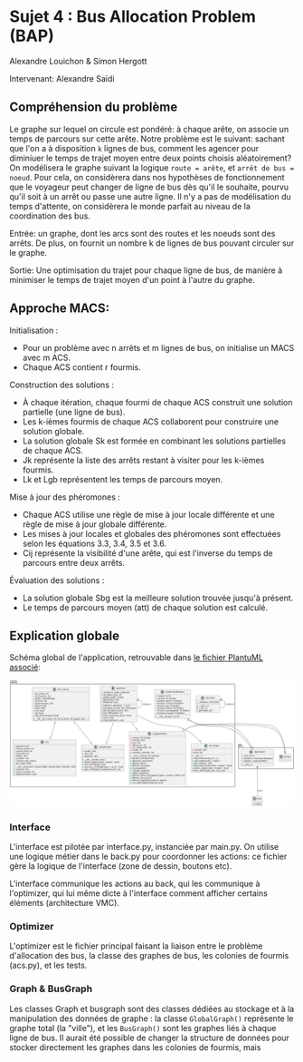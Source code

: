 # Sujet 4 : Bus Allocation Problem (BAP)

Alexandre Louichon & Simon Hergott

Intervenant: Alexandre Saïdi

## Compréhension du problème

Le graphe sur lequel on circule est pondéré: à chaque arête, on associe un temps de parcours sur cette arête. Notre problème est le suivant: sachant que l'on a à disposition `k` lignes de bus, comment les agencer pour diminiuer le temps de trajet moyen entre deux points choisis aléatoirement? 
On modélisera le graphe suivant la logique `route = arête`, et `arrêt de bus = noeud`.
Pour cela, on considèrera dans nos hypothèses de fonctionnement que le voyageur peut changer de ligne de bus dès qu'il le souhaite, pourvu qu'il soit à un arrêt ou passe une autre ligne. Il n'y a pas de modélisation du temps d'attente, on considèrera le monde parfait au niveau de la coordination des bus.

Entrée: un graphe, dont les arcs sont des routes et les noeuds sont des arrêts. De plus, on fournit un nombre k de lignes de bus pouvant circuler sur le graphe.

Sortie: Une optimisation du trajet pour chaque ligne de bus, de manière à minimiser le temps de trajet moyen d'un point à l'autre du graphe.

## Approche MACS:

Initialisation :
- Pour un problème avec n arrêts et m lignes de bus, on initialise un MACS avec m ACS.
- Chaque ACS contient r fourmis.

Construction des solutions :
- À chaque itération, chaque fourmi de chaque ACS construit une solution partielle (une ligne de bus).
- Les k-ièmes fourmis de chaque ACS collaborent pour construire une solution globale.
- La solution globale Sk est formée en combinant les solutions partielles de chaque ACS.
- Jk représente la liste des arrêts restant à visiter pour les k-ièmes fourmis.
- Lk et Lgb représentent les temps de parcours moyen.

Mise à jour des phéromones :
- Chaque ACS utilise une règle de mise à jour locale différente et une règle de mise à jour globale différente.
- Les mises à jour locales et globales des phéromones sont effectuées selon les équations 3.3, 3.4, 3.5 et 3.6.
- Cij représente la visibilité d'une arête, qui est l'inverse du temps de parcours entre deux arrêts.

Évaluation des solutions :
- La solution globale Sbg est la meilleure solution trouvée jusqu'à présent.
- Le temps de parcours moyen (att) de chaque solution est calculé.

## Explication globale

Schéma global de l'application, retrouvable dans [le fichier PlantuML associé](projet.puml):

![projet](./out/projet/projet_bap.png)


### Interface
L'interface est pilotée par interface.py, instanciée par main.py. On utilise une logique métier dans le back.py pour coordonner les actions: ce fichier gère la logique de l'interface (zone de dessin, boutons etc).

L'interface communique les actions au back, qui les communique à l'optimizer, qui lui même dicte à l'interface comment afficher certains éléments (architecture VMC).

### Optimizer
L'optimizer est le fichier principal faisant la liaison entre le problème d'allocation des bus, la classe des graphes de bus, les colonies de fourmis (acs.py), et les tests.

### Graph & BusGraph

Les classes Graph et busgraph sont des classes dédiées au stockage et à la manipulation des données de graphe : la classe `GlobalGraph()` représente le graphe total (la "ville"), et les `BusGraph()` sont les graphes liés à chaque ligne de bus. Il aurait été possible de changer la structure de données pour stocker directement les graphes dans les colonies de fourmis, mais

